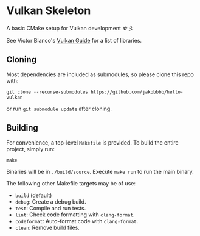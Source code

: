 # Vulkan Skeleton

A basic CMake setup for Vulkan development ☆彡

See Victor Blanco's [Vulkan Guide][vkguide-libs] for a list of libraries.

## Cloning

Most dependencies are included as submodules, so please clone this repo with:
```
git clone --recurse-submodules https://github.com/jakobbbb/hello-vulkan
```
or run `git submodule update` after cloning.

## Building

For convenience, a top-level `Makefile` is provided.
To build the entire project, simply run:
```
make
```

Binaries will be in `./build/source`.
Execute `make run` to run the main binary.

The following other Makefile targets may be of use:

* `build` (default)
* `debug`:
    Create a debug build.
* `test`:
    Compile and run tests.
* `lint`:
    Check code formatting with `clang-format`.
* `codeformat`:
    Auto-format code with `clang-format`.
* `clean`:
    Remove build files.

[vkguide-libs]:  https://vkguide.dev/docs/introduction/project_libs/
